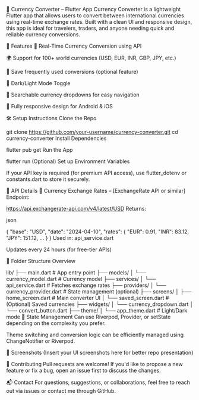 💱 Currency Converter – Flutter App
Currency Converter is a lightweight Flutter app that allows users to convert between international currencies using real-time exchange rates. Built with a clean UI and responsive design, this app is ideal for travelers, traders, and anyone needing quick and reliable currency conversions.

🚀 Features
🔁 Real-Time Currency Conversion using API

🌍 Support for 100+ world currencies (USD, EUR, INR, GBP, JPY, etc.)

💾 Save frequently used conversions (optional feature)

🎨 Dark/Light Mode Toggle

🔎 Searchable currency dropdowns for easy navigation

📱 Fully responsive design for Android & iOS

🛠️ Setup Instructions
Clone the Repo


git clone https://github.com/your-username/currency-converter.git
cd currency-converter
Install Dependencies


flutter pub get
Run the App


flutter run
(Optional) Set up Environment Variables

If your API key is required (for premium API access), use flutter_dotenv or constants.dart to store it securely.

🔌 API Details
🧮 Currency Exchange Rates – [ExchangeRate API or similar]
Endpoint:


https://api.exchangerate-api.com/v4/latest/USD
Returns:

json

{
  "base": "USD",
  "date": "2024-04-10",
  "rates": {
    "EUR": 0.91,
    "INR": 83.12,
    "JPY": 151.12,
    ...
  }
}
Used in: api_service.dart

Updates every 24 hours (for free-tier APIs)

📁 Folder Structure Overview

lib/
├── main.dart               # App entry point
├── models/
│   └── currency_model.dart # Currency model
├── services/
│   └── api_service.dart    # Fetches exchange rates
├── providers/
│   └── currency_provider.dart # State management (optional)
├── screens/
│   ├── home_screen.dart    # Main converter UI
│   └── saved_screen.dart   # (Optional) Saved currencies
├── widgets/
│   └── currency_dropdown.dart
│   └── convert_button.dart
├── theme/
│   └── app_theme.dart      # Light/Dark mode
🧠 State Management
Can use Riverpod, Provider, or setState depending on the complexity you prefer.

Theme switching and conversion logic can be efficiently managed using ChangeNotifier or Riverpod.

📸 Screenshots
(Insert your UI screenshots here for better repo presentation)

🙌 Contributing
Pull requests are welcome! If you'd like to propose a new feature or fix a bug, open an issue first to discuss the changes.

📬 Contact
For questions, suggestions, or collaborations, feel free to reach out via issues or contact me through GitHub. 
